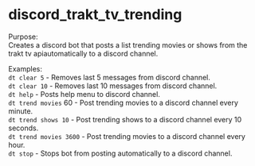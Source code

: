 # discord_trakt_tv_trending

Purpose: <br/>
Creates a discord bot that posts a list trending movies or shows from the trakt tv apiautomatically to a discord channel. <br/>

Examples: <br/>
```dt clear 5``` - Removes last 5 messages from discord channel. <br/>
```dt clear 10``` - Removes last 10 messages from discord channel. <br/>
```dt help``` - Posts help menu to discord channel. <br/>
```dt trend movies``` 60 - Post trending movies to a discord channel every minute. <br/>
```dt trend shows 10``` - Post trending shows to a discord channel every 10 seconds. <br/>
```dt trend movies 3600``` - Post trending movies to a discord channel every hour. <br/>
```dt stop``` - Stops bot from posting automatically to a discord channel. <br/>
